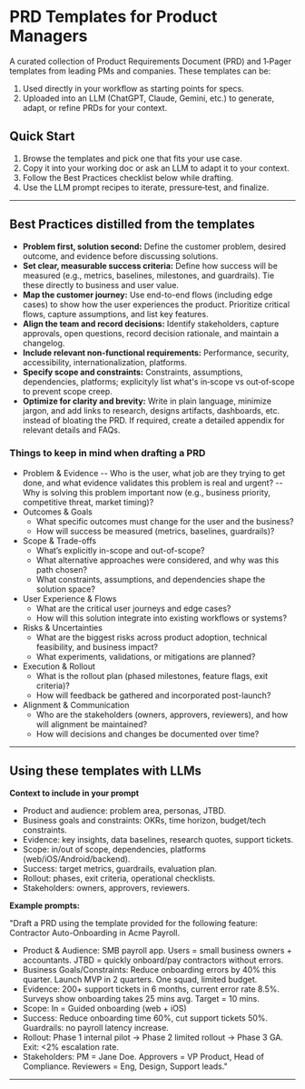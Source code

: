 # PRD Templates for Product Managers

A curated collection of Product Requirements Document (PRD) and 1‑Pager templates from leading PMs and companies. These templates can be:

1. Used directly in your workflow as starting points for specs.
2. Uploaded into an LLM (ChatGPT, Claude, Gemini, etc.) to generate, adapt, or refine PRDs for your context.


## Quick Start

1. Browse the templates and pick one that fits your use case.
2. Copy it into your working doc or ask an LLM to adapt it to your context.
3. Follow the Best Practices checklist below while drafting.
4. Use the LLM prompt recipes to iterate, pressure‑test, and finalize.

---

## Best Practices distilled from the templates

- **Problem first, solution second:** Define the customer problem, desired outcome, and evidence before discussing solutions.
- **Set clear, measurable success criteria:** Define how success will be measured (e.g., metrics, baselines, milestones, and guardrails). Tie these directly to business and user value.
- **Map the customer journey:** Use end-to-end flows (including edge cases) to show how the user experiences the product. Prioritize critical flows, capture assumptions, and list key features. 
- **Align the team and record decisions:** Identify stakeholders, capture approvals, open questions, record decision rationale, and maintain a changelog.
- **Include relevant non‑functional requirements:** Performance, security, accessibility, internationalization, platforms.
- **Specify scope and constraints:** Constraints, assumptions, dependencies, platforms; explicityly list what's in‑scope vs out‑of‑scope to prevent scope creep.
- **Optimize for clarity and brevity:** Write in plain language, minimize jargon, and add links to research, designs artifacts, dashboards, etc. instead of bloating the PRD. If required, create a detailed appendix for relevant details and FAQs.

### Things to keep in mind when drafting a PRD

- Problem & Evidence
-- Who is the user, what job are they trying to get done, and what evidence validates this problem is real and urgent?
-- Why is solving this problem important now (e.g., business priority, competitive threat, market timing)?
- Outcomes & Goals
    - What specific outcomes must change for the user and the business?
    - How will success be measured (metrics, baselines, guardrails)?
- Scope & Trade-offs
    - What’s explicitly in-scope and out-of-scope?
    - What alternative approaches were considered, and why was this path chosen?
    - What constraints, assumptions, and dependencies shape the solution space?
- User Experience & Flows
    - What are the critical user journeys and edge cases?
    - How will this solution integrate into existing workflows or systems?
- Risks & Uncertainties
    - What are the biggest risks across product adoption, technical feasibility, and business impact?
    - What experiments, validations, or mitigations are planned?
- Execution & Rollout
    - What is the rollout plan (phased milestones, feature flags, exit criteria)?
    - How will feedback be gathered and incorporated post-launch?
- Alignment & Communication
    - Who are the stakeholders (owners, approvers, reviewers), and how will alignment be maintained?
    - How will decisions and changes be documented over time?

---

## Using these templates with LLMs

**Context to include in your prompt**
- Product and audience: problem area, personas, JTBD.
- Business goals and constraints: OKRs, time horizon, budget/tech constraints.
- Evidence: key insights, data baselines, research quotes, support tickets.
- Scope: in/out of scope, dependencies, platforms (web/iOS/Android/backend).
- Success: target metrics, guardrails, evaluation plan.
- Rollout: phases, exit criteria, operational checklists.
- Stakeholders: owners, approvers, reviewers.

**Example prompts:**

"Draft a PRD using the template provided for the following feature: Contractor Auto-Onboarding in Acme Payroll.

- Product & Audience: SMB payroll app. Users = small business owners + accountants. JTBD = quickly onboard/pay contractors without errors.
- Business Goals/Constraints: Reduce onboarding errors by 40% this quarter. Launch MVP in 2 quarters. One squad, limited budget.
- Evidence: 200+ support tickets in 6 months, current error rate 8.5%. Surveys show onboarding takes 25 mins avg. Target = 10 mins.
- Scope: In = Guided onboarding (web + iOS)
- Success: Reduce onboarding time 60%, cut support tickets 50%. Guardrails: no payroll latency increase.
- Rollout: Phase 1 internal pilot → Phase 2 limited rollout → Phase 3 GA. Exit: <2% escalation rate.
- Stakeholders: PM = Jane Doe. Approvers = VP Product, Head of Compliance. Reviewers = Eng, Design, Support leads."

---
